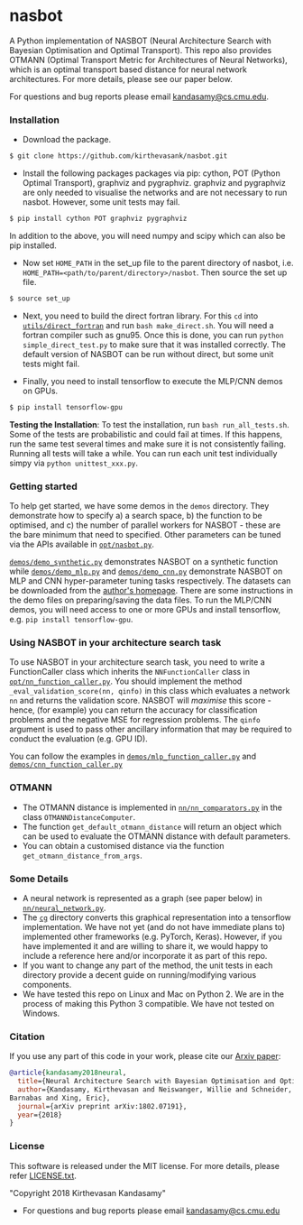 # nasbot

A Python implementation of NASBOT (Neural Architecture Search with Bayesian Optimisation
and Optimal Transport).
This repo also provides OTMANN (Optimal Transport Metric for Architectures of Neural
Networks), which is an optimal transport based distance for neural network architectures.
For more details, please see our paper below.

For questions and bug reports please email kandasamy@cs.cmu.edu.

### Installation

* Download the package.
```bash
$ git clone https://github.com/kirthevasank/nasbot.git
```

* Install the following packages packages via pip: cython, POT (Python Optimal Transport),
graphviz and pygraphviz. graphviz and pygraphviz are only needed to visualise the networks
and are not necessary to run nasbot. However, some unit tests may fail.
```bash
$ pip install cython POT graphviz pygraphviz
```
  In addition to the above, you will need numpy and scipy which can also be pip installed.

* Now set `HOME_PATH` in the set_up file to the parent directory of nasbot, i.e.
`HOME_PATH=<path/to/parent/directory>/nasbot`. Then source the set up file.
```bash
$ source set_up
```

* Next, you need to build the direct fortran library. For this `cd` into
[`utils/direct_fortran`](https://github.com/kirthevasank/nasbot/blob/master/utils/direct_fortran)
and run `bash make_direct.sh`. You will need a fortran compiler such as gnu95.
Once this is done, you can run `python simple_direct_test.py` to make sure that it was
installed correctly.
The default version of NASBOT can be run without direct, but some unit tests might fail.

* Finally, you need to install tensorflow to execute the MLP/CNN demos on GPUs.
```bash
$ pip install tensorflow-gpu
```

**Testing the Installation**:
To test the installation, run ```bash run_all_tests.sh```. Some of the tests are
probabilistic and could fail at times. If this happens, run the same test several times
and make sure it is not consistently failing. Running all tests will take a while.
You can run each unit test individually simpy via `python unittest_xxx.py`.

### Getting started

To help get started, we have some demos in the `demos` directory.
They demonstrate how to specify a) a search space, 
b) the function to be optimised, and c) the number of parallel workers for NASBOT - these
are the bare minimum that need to specified.
Other parameters can be tuned via the APIs available in
[`opt/nasbot.py`](https://github.com/kirthevasank/nasbot/blob/master/opt/nasbot.py).

[`demos/demo_synthetic.py`](https://github.com/kirthevasank/nasbot/blob/master/demos/demo_synthetic.py)
demonstrates NASBOT on a synthetic function while
[`demos/demo_mlp.py`](https://github.com/kirthevasank/nasbot/blob/master/demos/demo_mlp.py)
and
[`demos/demo_cnn.py`](https://github.com/kirthevasank/nasbot/blob/master/demos/demo_cnn.py)
demonstrate NASBOT on MLP and CNN hyper-parameter tuning tasks respectively.
The datasets can be downloaded from the
[author's homepage](http://www.cs.cmu.edu/~kkandasa/research.html).
There are some instructions in the demo files on preparing/saving the data files.
To run the MLP/CNN demos, you will need access to one or more GPUs and install
tensorflow, e.g. `pip install tensorflow-gpu`.


### Using NASBOT in your architecture search task

To use NASBOT in your architecture search task, you need to write a FunctionCaller class
which inherits the `NNFunctionCaller` class in 
[`opt/nn_function_caller.py`](https://github.com/kirthevasank/nasbot/blob/master/opt/nn_function_caller.py).
You should implement the method `_eval_validation_score(nn, qinfo)` in this class which
evaluates a network `nn` and returns the validation score.
NASBOT will *maximise* this score - hence, (for example) you can return the accuracy
for classification problems and the negative MSE for regression problems.
The `qinfo` argument is used to pass other ancillary information that may be required to
conduct the evaluation (e.g. GPU ID).

You can follow the examples in 
[`demos/mlp_function_caller.py`](https://github.com/kirthevasank/nasbot/blob/master/demos/mlp_function_caller.py)
and [`demos/cnn_function_caller.py`](https://github.com/kirthevasank/nasbot/blob/master/demos/cnn_function_caller.py)


### OTMANN
- The OTMANN distance is implemented in
[`nn/nn_comparators.py`](https://github.com/kirthevasank/nasbot/blob/master/nn/nn_comparators.py)
in the class `OTMANNDistanceComputer`.
- The function `get_default_otmann_distance` will return an object which can be used to
  evaluate the OTMANN distance with default parameters.
- You can obtain a customised distance via the function `get_otmann_distance_from_args`.


### Some Details
- A neural network is represented as a graph (see paper below) in
[`nn/neural_network.py`](https://github.com/kirthevasank/nasbot/blob/master/nn/neural_network.py).
- The [`cg`](https://github.com/kirthevasank/nasbot/blob/master/nn/cg)
  directory converts this graphical representation into a tensorflow
  implementation. We have not yet (and do not have immediate plans to)
  implemented other frameworks (e.g. PyTorch, Keras). However, if you have implemented it
  and are willing to share it, we would happy to include a reference here and/or
  incorporate it as part of this repo.
- If you want to change any part of the method, the unit tests in each directory provide
  a decent guide on running/modifying various components.
- We have tested this repo on Linux and Mac on Python 2.
  We are in the process of making this Python 3 compatible.
  We have not tested on Windows.


### Citation
If you use any part of this code in your work, please cite our
[Arxiv paper](https://arxiv.org/pdf/1802.07191.pdf):

```bibtex
@article{kandasamy2018neural,
  title={Neural Architecture Search with Bayesian Optimisation and Optimal Transport},
  author={Kandasamy, Kirthevasan and Neiswanger, Willie and Schneider, Jeff and Poczos,
Barnabas and Xing, Eric},
  journal={arXiv preprint arXiv:1802.07191},
  year={2018}
}
```


### License
This software is released under the MIT license. For more details, please refer
[LICENSE.txt](https://github.com/kirthevasank/nasbot/blob/master/LICENSE.txt).

"Copyright 2018 Kirthevasan Kandasamy"

- For questions and bug reports please email kandasamy@cs.cmu.edu

